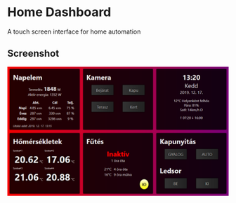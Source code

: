 # Home Dashboard
A touch screen interface for home automation

## Screenshot
![screenshot](screenshot.png "Screenshot")
